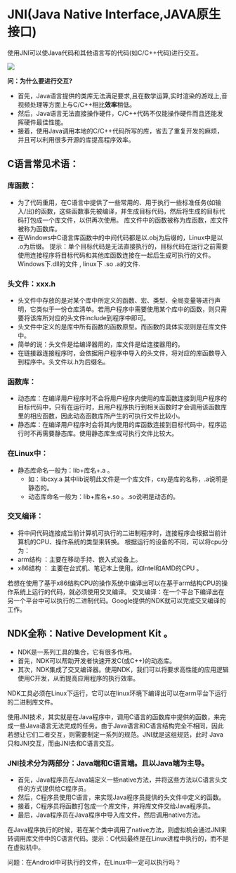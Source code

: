 # JNI(Java Native Interface,JAVA原生接口) 
使用JNI可以使Java代码和其他语言写的代码(如C/C++代码)进行交互。

![](http://pic002.cnblogs.com/images/2012/300640/2012010120283968.jpg)


**问：为什么要进行交互?**

-  首先，Java语言提供的类库无法满足要求,且在数学运算,实时渲染的游戏上,音视频处理等方面上与C/C++相比**效率**稍低。 
-  然后，Java语言无法直接操作硬件，C/C++代码不仅能操作硬件而且还能发挥硬件最佳性能。
-  接着，使用Java调用本地的C/C++代码所写的库，省去了重复开发的麻烦，并且可以利用很多开源的库提高程序效率。

## C语言常见术语：
### 库函数：

-  为了代码重用，在C语言中提供了一些常用的、用于执行一些标准任务(如输入/出)的函数，这些函数事先被编译，并生成目标代码，然后将生成的目标代码打包成一个库文件，以供再次使用。 库文件中的函数被称为库函数，库文件被称为函数库。
-  在Windows中C语言库函数中的中间代码都是以.obj为后缀的，Linux中是以 .o为后缀。
提示：单个目标代码是无法直接执行的，目标代码在运行之前需要使用连接程序将目标代码和其他库函数连接在一起后生成可执行的文件。 Windows下.dll的文件 , linux下 .so .a的文件. 

### 头文件：xxx.h
-  头文件中存放的是对某个库中所定义的函数、宏、类型、全局变量等进行声明，它类似于一份仓库清单。若用户程序中需要使用某个库中的函数，则只需要将该库所对应的头文件include到程序中即可。
-  头文件中定义的是库中所有函数的函数原型。而函数的具体实现则是在库文件中。
-  简单的说：头文件是给编译器用的，库文件是给连接器用的。
-  在链接器连接程序时，会依据用户程序中导入的头文件，将对应的库函数导入到程序中。头文件以.h为后缀名。 

### 函数库：
-  动态库：在编译用户程序时不会将用户程序内使用的库函数连接到用户程序的目标代码中，只有在运行时，且用户程序执行到相关函数时才会调用该函数库里的相应函数，因此动态函数库所产生的可执行文件比较小。
-  静态库：在编译用户程序时会将其内使用的库函数连接到目标代码中，程序运行时不再需要静态库。使用静态库生成可执行文件比较大。

### 在Linux中：
-  静态库命名一般为：lib+库名+.a 。
	-  如：libcxy.a 其中lib说明此文件是一个库文件，cxy是库的名称，.a说明是静态的。
	-  动态库命名一般为：lib+库名+.so 。.so说明是动态的。

### 交叉编译：
-  将中间代码连接成当前计算机可执行的二进制程序时，连接程序会根据当前计算机的CPU、操作系统的类型来转换。
根据运行的设备的不同，可以将cpu分为：
-  arm结构 ：主要在移动手持、嵌入式设备上。
-  x86结构 ： 主要在台式机、笔记本上使用。如Intel和AMD的CPU 。

若想在使用了基于x86结构CPU的操作系统中编译出可以在基于arm结构CPU的操作系统上运行的代码，就必须使用交叉编译。
交叉编译：在一个平台下编译出在另一个平台中可以执行的二进制代码。Google提供的NDK就可以完成交叉编译的工作。

## NDK全称：Native Development Kit 。
-  NDK是一系列工具的集合，它有很多作用。
  -  首先，NDK可以帮助开发者快速开发C(或C++)的动态库。
   -  其次，NDK集成了交叉编译器。使用NDK，我们可以将要求高性能的应用逻辑使用C开发，从而提高应用程序的执行效率。
   
NDK工具必须在Linux下运行，它可以在linux环境下编译出可以在arm平台下运行的二进制库文件。


使用JNI技术，其实就是在Java程序中，调用C语言的函数库中提供的函数，来完成一些Java语言无法完成的任务。由于Java语言和C语言结构完全不相同，因此若想让它们二者交互，则需要制定一系列的规范。JNI就是这组规范，此时	Java只和JNI交互，而由JNI去和C语言交互。

### JNI技术分为两部分：Java端和C语言端。且以Java端为主导。
-  首先，Java程序员在Java端定义一些native方法，并将这些方法以C语言头文件的方式提供给C程序员。
-  然后，C程序员使用C语言，来实现Java程序员提供的头文件中定义的函数。
-  接着，C程序员将函数打包成一个库文件，并将库文件交给Java程序员。
-  最后，Java程序员在Java程序中导入库文件，然后调用native方法。

在Java程序执行的时候，若在某个类中调用了native方法，则虚拟机会通过JNI来转调用库文件中的C语言代码。提示：C代码最终是在Linux进程中执行的，而不是在虚拟机中。

问题：在Android中可执行的文件，在Linux中一定可以执行吗？ 
